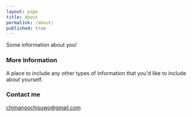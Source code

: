 ```yaml
---
layout: page
title: About
permalink: /about/
published: true
---
```


Some information about you!

### More Information

A place to include any other types of information that you'd like to include about yourself.

### Contact me

[chimangochisuwo@gmail.com](mailto:chimangochisuwo@gmail.com)
